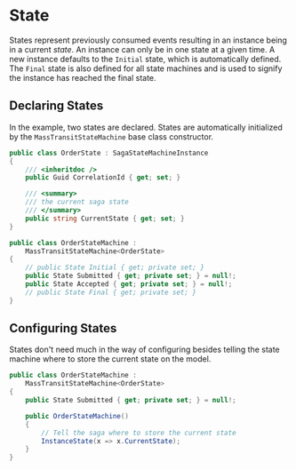 # State

States represent previously consumed events resulting in an instance being in a current _state_. An instance can only be in one state at a given time. A new
instance defaults to the `Initial` state, which is automatically defined. The `Final` state is also defined for all state machines and is used to signify the
instance has reached the final state.

## Declaring States

In the example, two states are declared. States are automatically initialized by the `MassTransitStateMachine` base class constructor.

```csharp
public class OrderState : SagaStateMachineInstance
{
    /// <inheritdoc />
    public Guid CorrelationId { get; set; }

    /// <summary>
    /// the current saga state
    /// </summary>
    public string CurrentState { get; set; }
}

public class OrderStateMachine :
    MassTransitStateMachine<OrderState>
{
    // public State Initial { get; private set; } 
    public State Submitted { get; private set; } = null!;
    public State Accepted { get; private set; } = null!;
    // public State Final { get; private set; } 
}
```

## Configuring States

States don't need much in the way of configuring besides telling the state machine where to store the current state on the model.

```csharp
public class OrderStateMachine :
    MassTransitStateMachine<OrderState>
{
    public State Submitted { get; private set; } = null!;

    public OrderStateMachine() 
    {
        // Tell the saga where to store the current state
        InstanceState(x => x.CurrentState);
    }
}
```
